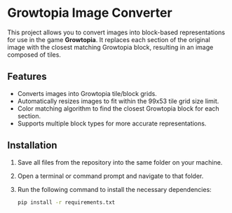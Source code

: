 # Growtopia Image Converter

This project allows you to convert images into block-based representations for use in the game **Growtopia**. It replaces each section of the original image with the closest matching Growtopia block, resulting in an image composed of tiles.

## Features

- Converts images into Growtopia tile/block grids.
- Automatically resizes images to fit within the 99x53 tile grid size limit.
- Color matching algorithm to find the closest Growtopia block for each section.
- Supports multiple block types for more accurate representations.

## Installation

1. Save all files from the repository into the same folder on your machine.
2. Open a terminal or command prompt and navigate to that folder.
3. Run the following command to install the necessary dependencies:

   ```bash
   pip install -r requirements.txt
